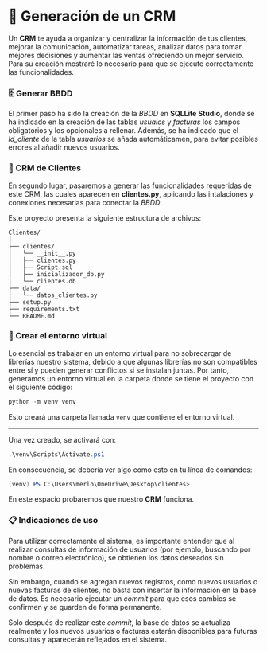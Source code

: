 # 🧩 Generación de un CRM

Un **CRM** te ayuda a organizar y centralizar la información de tus clientes, mejorar la 
comunicación, automatizar tareas, analizar datos para tomar mejores decisiones y aumentar las 
ventas ofreciendo un mejor servicio. Para su creación mostraré lo necesario para que se ejecute 
correctamente las funcionalidades.

### 🗄️ Generar BBDD

El primer paso ha sido la creación de la *BBDD* en **SQLLite Studio**, donde se ha indicado en 
la creación de las tablas *usuaios* y *facturas* los campos obligatorios y los opcionales a 
rellenar. Además, se ha indicado que el *Id_cliente*  de la tabla *usuarios* se añada 
automáticamen, para evitar posibles errores al añadir nuevos usuarios.

### 📁 CRM de Clientes

En segundo lugar, pasaremos a generar las funcionalidades requeridas de este CRM, las cuales 
aparecen en **clientes.py**, aplicando las intalaciones y conexiones necesarias para conectar la 
*BBDD*.

Este proyecto presenta la siguiente estructura de archivos:

```
Clientes/
|
├── clientes/
│   └── __init__.py
│   ├── clientes.py
|   ├── Script.sql
|   ├── inicializador_db.py
|   └── clientes.db
├── data/
│   └── datos_clientes.py
├── setup.py
├── requirements.txt
└── README.md
```

### 🐍 Crear el entorno virtual

Lo esencial es trabajar en un entorno virtual para no sobrecargar de librerías nuestro
sistema, debido a que algunas librerías no son compatibles entre sí y pueden generar
conflictos si se instalan juntas. Por tanto, generamos un entorno virtual en la
carpeta donde se tiene el proyecto con el siguiente código:

```powershell
python -m venv venv
```

Esto creará una carpeta llamada `venv` que contiene el entorno virtual.

---

Una vez creado, se activará con:

```powershell
.\venv\Scripts\Activate.ps1
```

En consecuencia, se debería ver algo como esto en tu línea de comandos:

```powershell
(venv) PS C:\Users\merlo\OneDrive\Desktop\clientes>
```
En este espacio probaremos que nuestro **CRM** funciona.

### 📋 Indicaciones de uso

Para utilizar correctamente el sistema, es importante entender que al realizar consultas de 
información de usuarios (por ejemplo, buscando por nombre o correo electrónico), se obtienen los 
datos deseados sin problemas.

Sin embargo, cuando se agregan nuevos registros, como nuevos usuarios o nuevas facturas de 
clientes, no basta con insertar la información en la base de datos. Es necesario ejecutar un 
*commit* para que esos cambios se confirmen y se guarden de forma permanente.

Solo después de realizar este *commit*, la base de datos se actualiza realmente y los nuevos 
usuarios o facturas estarán disponibles para futuras consultas y aparecerán reflejados en el 
sistema.




